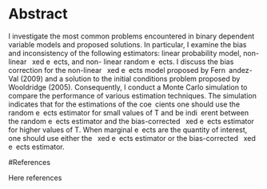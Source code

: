 # Abstract

I investigate the most common problems encountered in binary dependent variable
models and proposed solutions. In particular, I examine the bias and inconsistency of
the following estimators: linear probability model, non-linear  xed e ects, and non-
linear random e ects. I discuss the bias correction for the non-linear  xed e ects model
proposed by Fern andez-Val (2009) and a solution to the initial conditions problem
proposed by Wooldridge (2005). Consequently, I conduct a Monte Carlo simulation to
compare the performance of various estimation techniques. The simulation indicates
that for the estimations of the coe cients one should use the random e ects estimator
for small values of T and be indi erent between the random e ects estimator and the
bias-corrected  xed e ects estimator for higher values of T. When marginal e ects
are the quantity of interest, one should use either the  xed e ects estimator or the
bias-corrected  xed e ects estimator.

#References

Here references
